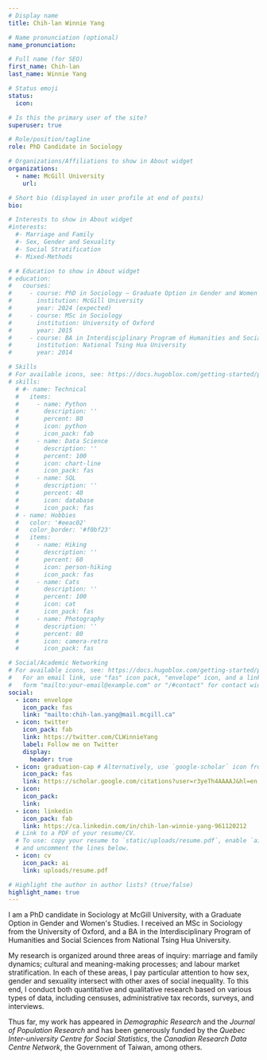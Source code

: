 ```yaml
---
# Display name
title: Chih-lan Winnie Yang

# Name pronunciation (optional)
name_pronunciation: 

# Full name (for SEO)
first_name: Chih-lan 
last_name: Winnie Yang

# Status emoji
status:
  icon: 

# Is this the primary user of the site?
superuser: true

# Role/position/tagline
role: PhD Candidate in Sociology

# Organizations/Affiliations to show in About widget
organizations:
  - name: McGill University
    url: 

# Short bio (displayed in user profile at end of posts)
bio: 

# Interests to show in About widget
#interests:
  #- Marriage and Family
  #- Sex, Gender and Sexuality
  #- Social Stratification 
  #- Mixed-Methods

# # Education to show in About widget
# education:
#   courses:
#     - course: PhD in Sociology — Graduate Option in Gender and Women's Studies
#       institution: McGill University
#       year: 2024 (expected)
#     - course: MSc in Sociology
#       institution: University of Oxford
#       year: 2015
#     - course: BA in Interdisciplinary Program of Humanities and Social Sciences
#       institution: National Tsing Hua University
#       year: 2014

# Skills
# For available icons, see: https://docs.hugoblox.com/getting-started/page-builder/#icons
# skills:
  # #- name: Technical
  #   items:
  #     - name: Python
  #       description: ''
  #       percent: 80
  #       icon: python
  #       icon_pack: fab
  #     - name: Data Science
  #       description: ''
  #       percent: 100
  #       icon: chart-line
  #       icon_pack: fas
  #     - name: SQL
  #       description: ''
  #       percent: 40
  #       icon: database
  #       icon_pack: fas
  # - name: Hobbies
  #   color: '#eeac02'
  #   color_border: '#f0bf23'
  #   items:
  #     - name: Hiking
  #       description: ''
  #       percent: 60
  #       icon: person-hiking
  #       icon_pack: fas
  #     - name: Cats
  #       description: ''
  #       percent: 100
  #       icon: cat
  #       icon_pack: fas
  #     - name: Photography
  #       description: ''
  #       percent: 80
  #       icon: camera-retro
  #       icon_pack: fas

# Social/Academic Networking
# For available icons, see: https://docs.hugoblox.com/getting-started/page-builder/#icons
#   For an email link, use "fas" icon pack, "envelope" icon, and a link in the
#   form "mailto:your-email@example.com" or "/#contact" for contact widget.
social:
  - icon: envelope
    icon_pack: fas
    link: "mailto:chih-lan.yang@mail.mcgill.ca"
  - icon: twitter
    icon_pack: fab
    link: https://twitter.com/CLWinnieYang
    label: Follow me on Twitter
    display:
      header: true
  - icon: graduation-cap # Alternatively, use `google-scholar` icon from `ai` icon pack
    icon_pack: fas
    link: https://scholar.google.com/citations?user=r3yeTh4AAAAJ&hl=en
  - icon: 
    icon_pack: 
    link: 
  - icon: linkedin
    icon_pack: fab
    link: https://ca.linkedin.com/in/chih-lan-winnie-yang-961120212
  # Link to a PDF of your resume/CV.
  # To use: copy your resume to `static/uploads/resume.pdf`, enable `ai` icons in `params.yaml`,
  # and uncomment the lines below.
  - icon: cv
    icon_pack: ai
    link: uploads/resume.pdf

# Highlight the author in author lists? (true/false)
highlight_name: true
---
```


I am a PhD candidate in Sociology at McGill University, with a Graduate Option in Gender and Women's Studies. I received an MSc in Sociology from the University of Oxford, and a BA in the Interdisciplinary Program of Humanities and Social Sciences from National Tsing Hua University. 

My research is organized around three areas of inquiry: marriage and family dynamics; cultural and meaning-making processes; and labour market stratification. In each of these areas, I pay particular attention to how sex, gender and sexuality intersect with other axes of social inequality. To this end, I conduct both quantitative and qualitative research based on various types of data, including censuses, administrative tax records, surveys, and interviews. 

Thus far, my work has appeared in *Demographic Research* and the *Journal of Population Research* and has been generously funded by the *Quebec Inter-university Centre for Social Statistics*, the *Canadian Research Data Centre Network*, the Government of Taiwan, among others. 
